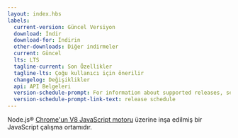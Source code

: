 ```yaml
---
layout: index.hbs
labels:
  current-version: Güncel Versiyon
  download: İndir
  download-for: İndirin
  other-downloads: Diğer indirmeler
  current: Güncel
  lts: LTS
  tagline-current: Son Özellikler
  tagline-lts: Çoğu kullanıcı için önerilir
  changelog: Değişiklikler
  api: API Belgeleri
  version-schedule-prompt: For information about supported releases, see the
  version-schedule-prompt-link-text: release schedule
---
```


Node.js® [Chrome'un V8 JavaScript motoru](https://v8.dev/) üzerine inşa edilmiş bir JavaScript çalışma ortamıdır.
